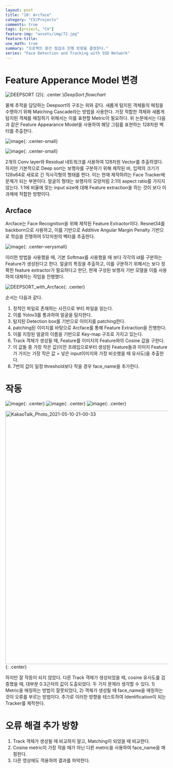 ```yaml
---
layout: post
title: "10: Arcface"
category: "CV/Projects"
comments: true
tags: [project, "CV"]
feature-img: "assets/img/72.jpg"
feature-title:
use_math: true
summary: "프로젝트 중간 점검과 진행 방향을 결정한다."
series: "Face Detection and Tracking with SSD Network"
---
```


# Feature Apperance Model 변경


![DEEPSORT (2)](https://user-images.githubusercontent.com/37871541/111668333-fee74100-8858-11eb-93cc-586040420bc1.jpg){: .center }_DeepSort flowchart_

물체 추적을 담당하는 Deepsort의 구조는 위와 같다. 새롭게 탐지된 객체들의 매칭을 수행하기 위해 Matching Cascade라는 방법을 사용한다. 가장 적합한 객체와 새롭게 탐지된 객체를 매칭하기 위해서는 이를 표현할 Metric이 필요하다. 위 논문에서는 다음과 같은 Feature Appearance Model을 사용하여 해당 그림를 표현하는 128차원 벡터를 추출한다.

![image](https://user-images.githubusercontent.com/37871541/117616181-be93a780-b1a5-11eb-86dd-69a9d97d29a0.png){: .center-small}

![image](https://user-images.githubusercontent.com/37871541/117616257-d539fe80-b1a5-11eb-9ae0-cdba5b50effa.png){: .center-small}

2개의 Conv layer와 Residual 네트워크를 사용하여 128차원 Vector를 추출하였다. 하지만 기본적으로 Deep sort는 보행자를 구분하기 위해 제작된 바, 입력의 크기가 128x64로 세로로 긴 직사각형의 형태를 띈다. 이는 현재 제작하려는 Face Tracker에 문제가 되는 부분이다. 얼굴의 형태는 보행자의 모양처럼 2:1의 aspect ratio를 가지지 않는다. 1:1에 비율에 맞는 input size에 대해 Feature extraction을 하는 것이 보다 이 과제에 적합한 방향이다. 


## Arcface

Arcface는 Face Recognition을 위해 제작된 Feature Extractor이다. Resnet34를 backborn으로 사용하고, 이를 기반으로 Additive Angular Margin Penalty 기반으로 학습을 진행하여 512차원의 벡터를 추출한다. 

![image](https://user-images.githubusercontent.com/37871541/117617147-14b51a80-b1a7-11eb-8c1f-e82c280fb479.png){: .center-verysmall}

이러한 방법을 사용했을 때, 기본 Softmax를 사용했을 때 보다 각각의 id를 구분하는 Feature가 생성된다고 한다. 얼굴의 특징을 추출하고, 이를 구분하기 위해서는 보다 정확한 feature extractor가 필요하다고 판단, 현재 구성된 보행자 기반 모델을 이를 사용하여 대체하는 작업을 진행했다.



![DEEPSORT_with_Arcface](https://user-images.githubusercontent.com/37871541/117641745-7b473200-b1c1-11eb-95aa-d210c4e3e2e7.jpg){: .center}

순서는 다음과 같다.

1. 정적인 파일로 존재하는 사진으로 부터 파일을 읽는다.
2. 이를 Yolov3를 통과하여 얼굴을 탐지한다.
3. 탐지된 Detection box를 기반으로 이미지를 patching한다.
4. patching된 이미지를 바탕으로 Arcface를 통해 Feature Extraction을 진행한다.
5. 이를 지정된 얼굴의 이름을 기반으로 Key-map 구조로 가지고 있는다.
6. Track 객체가 생성될 때, Feature를 이미지의 Feature와의 Cosine 값을 구한다.
7. 이 값들 중 가장 작은 값(이전 프레임으로부터 생성된 Feature들과 이미지 Feature가 가지는 가장 작은 값 = 넣은 input이미지와 가장 비슷했을 때 유사도)을 추출한다.
8. 7번의 값이 일정 threshold보다 작을 경우 face_name을 추가한다. 




# 작동

![image](https://user-images.githubusercontent.com/37871541/117655512-206a0680-b1d2-11eb-91ba-c1ed9b758ae5.png){: .center}
![image](https://user-images.githubusercontent.com/37871541/117655539-28c24180-b1d2-11eb-8ef9-98b216cfea13.png){: .center}
![image](https://user-images.githubusercontent.com/37871541/117655571-337cd680-b1d2-11eb-99d5-41e380ab81c1.png){: .center}

<img width="788" alt="KakaoTalk_Photo_2021-05-10-21-00-33" src="https://user-images.githubusercontent.com/37871541/117656024-c7e73900-b1d2-11eb-87d5-9376826da7dd.png">{: .center}



하지만 잘 작동이 되지 않았다. 다른 Track 객체가 생성되었을 때, cosine 유사도를 검증했을 때, 대부분 0.3근처의 값이 도출되었다. 두 가지 문제라 생각할 수 있다. 1) Metric을 매칭하는 방법이 잘못되었다, 2) 객체가 생성될 때 face_name을 매칭하는 것이 오류를 부르는 방법이다. 추가로 이러한 방향을 테스트하여 Identification이 되는 Tracker를 제작한다.

# 오류 해결 추가 방향

1. Track 객체가 생성될 때 비교하지 말고, Matching이 되었을 때 비교한다.
2. Cosine metric이 가장 작을 때가 아닌 다른 metric을 사용하여 face_name을 매핑한다.
3. 다른 영상에도 적용하여 결과를 파악한다.